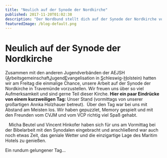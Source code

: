 ```yaml
---
title: "Neulich auf der Synode der Nordkirche"
published: 2017-11-20T01:02:38
description: "Der Nordbund stellt dich auf der Synode der Nordkirche vor.\n#WirSindDerNordbund #AEJSH #Nordkirche"
featuredImage: /blog-default.png
---
```


# Neulich auf der Synode der Nordkirche

Zusammen mit den anderen Jugendverbänden der AEJSH (<ins datetime="2017-11-19T23:28:44+00:00">A</ins>rbeitsgemeinschaft<ins datetime="2017-11-19T23:28:44+00:00">J</ins>ugend<ins datetime="2017-11-19T23:28:44+00:00">E</ins>vangelisation in <ins datetime="2017-11-19T23:28:44+00:00">S</ins>chleswig-<ins datetime="2017-11-19T23:28:44+00:00">H</ins>olstein) hatten wir am Freitag die einmalige Chance, unsere Arbeit auf der Synode der Nordkirche in Travemünde vorzustellen. Wir freuen uns über so viel Aufmerksamkeit und sind gerne Teil dieser Kirche. 
**Hier ein paar Eindrücke von einem kurzweiligen Tag:** 
Unser Stand (vormittags von unserer großartigen Annka Holzhauer betreut). 
<img loading="lazy" src="/old/DSC_1455.jpg" alt> 
Über den Tag war bei uns mit Abstand am Meisten los. Wir haben gepuzzlet, Memory gespielt und mit den Freunden vom CVJM und vom VCP richtig viel Spaß gehabt. 
<img loading="lazy" src="/old/DSC_1474.jpg" alt>

<img loading="lazy" src="/old/DSC_1470.jpg" alt>

<img loading="lazy" src="/old/DSC_1471.jpg" alt>

<img loading="lazy" src="/old/DSC_1476.jpg" alt> 
Micha Beutel und Vincent Hinkofer haben sich für uns am Vormittag bei der Bibelarbeit mit den Synodalen eingebracht und anschließend war auch noch etwas Zeit, das geniale Wetter und die einzigartige Lage des Maritim Hotels zu genießen. 
<img loading="lazy" src="/old/DSC_1464.jpg" alt>

<img loading="lazy" src="/old/DSC_1460.jpg" alt>

Ein rundum gelungener Tag&#8230;